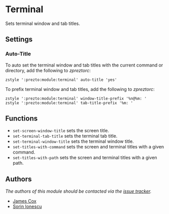Terminal
========

Sets terminal window and tab titles.

Settings
--------

### Auto-Title

To auto set the terminal window and tab titles with the current command or
directory, add the following to *zpreztorc*:

    zstyle ':prezto:module:terminal' auto-title 'yes'

To prefix terminal window and tab titles, add the following to *zpreztorc*:

    zstyle ':prezto:module:terminal' window-title-prefix '%n@%m: '
    zstyle ':prezto:module:terminal' tab-title-prefix '%m: '

Functions
---------

- `set-screen-window-title` sets the screen title.
- `set-terminal-tab-title` sets the terminal tab title.
- `set-terminal-window-title` sets the terminal window title.
- `set-titles-with-command` sets the screen and terminal titles with
  a given command.
- `set-titles-with-path` sets the screen and terminal titles with a given path.

Authors
-------

*The authors of this module should be contacted via the [issue tracker][1].*

  - [James Cox](https://github.com/imajes)
  - [Sorin Ionescu](https://github.com/sorin-ionescu)

[1]: https://github.com/sorin-ionescu/prezto/issues

